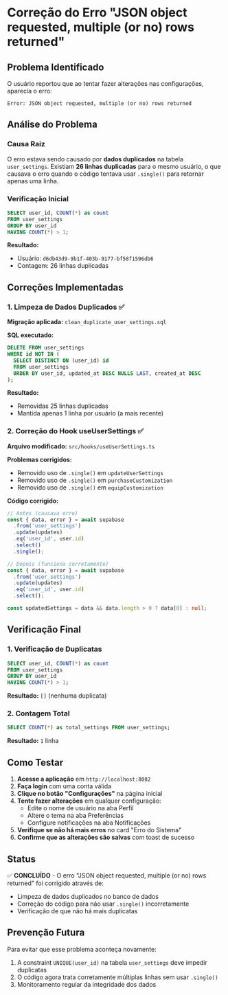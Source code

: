 # Correção do Erro "JSON object requested, multiple (or no) rows returned"

## Problema Identificado
O usuário reportou que ao tentar fazer alterações nas configurações, aparecia o erro:
```
Error: JSON object requested, multiple (or no) rows returned
```

## Análise do Problema

### Causa Raiz
O erro estava sendo causado por **dados duplicados** na tabela `user_settings`. Existiam **26 linhas duplicadas** para o mesmo usuário, o que causava o erro quando o código tentava usar `.single()` para retornar apenas uma linha.

### Verificação Inicial
```sql
SELECT user_id, COUNT(*) as count 
FROM user_settings 
GROUP BY user_id 
HAVING COUNT(*) > 1;
```

**Resultado:**
- Usuário: `d6db43d9-9b1f-403b-9177-bf58f1596db6`
- Contagem: 26 linhas duplicadas

## Correções Implementadas

### 1. Limpeza de Dados Duplicados ✅
**Migração aplicada:** `clean_duplicate_user_settings.sql`

**SQL executado:**
```sql
DELETE FROM user_settings 
WHERE id NOT IN (
  SELECT DISTINCT ON (user_id) id 
  FROM user_settings 
  ORDER BY user_id, updated_at DESC NULLS LAST, created_at DESC
);
```

**Resultado:**
- Removidas 25 linhas duplicadas
- Mantida apenas 1 linha por usuário (a mais recente)

### 2. Correção do Hook useUserSettings ✅
**Arquivo modificado:** `src/hooks/useUserSettings.ts`

**Problemas corrigidos:**
- Removido uso de `.single()` em `updateUserSettings`
- Removido uso de `.single()` em `purchaseCustomization`
- Removido uso de `.single()` em `equipCustomization`

**Código corrigido:**
```typescript
// Antes (causava erro)
const { data, error } = await supabase
  .from('user_settings')
  .update(updates)
  .eq('user_id', user.id)
  .select()
  .single();

// Depois (funciona corretamente)
const { data, error } = await supabase
  .from('user_settings')
  .update(updates)
  .eq('user_id', user.id)
  .select();

const updatedSettings = data && data.length > 0 ? data[0] : null;
```

## Verificação Final

### 1. Verificação de Duplicatas
```sql
SELECT user_id, COUNT(*) as count 
FROM user_settings 
GROUP BY user_id 
HAVING COUNT(*) > 1;
```
**Resultado:** `[]` (nenhuma duplicata)

### 2. Contagem Total
```sql
SELECT COUNT(*) as total_settings FROM user_settings;
```
**Resultado:** `1` linha

## Como Testar

1. **Acesse a aplicação** em `http://localhost:8082`
2. **Faça login** com uma conta válida
3. **Clique no botão "Configurações"** na página inicial
4. **Tente fazer alterações** em qualquer configuração:
   - Edite o nome de usuário na aba Perfil
   - Altere o tema na aba Preferências
   - Configure notificações na aba Notificações
5. **Verifique se não há mais erros** no card "Erro do Sistema"
6. **Confirme que as alterações são salvas** com toast de sucesso

## Status
✅ **CONCLUÍDO** - O erro "JSON object requested, multiple (or no) rows returned" foi corrigido através de:
- Limpeza de dados duplicados no banco de dados
- Correção do código para não usar `.single()` incorretamente
- Verificação de que não há mais duplicatas

## Prevenção Futura
Para evitar que esse problema aconteça novamente:
1. A constraint `UNIQUE(user_id)` na tabela `user_settings` deve impedir duplicatas
2. O código agora trata corretamente múltiplas linhas sem usar `.single()`
3. Monitoramento regular da integridade dos dados 